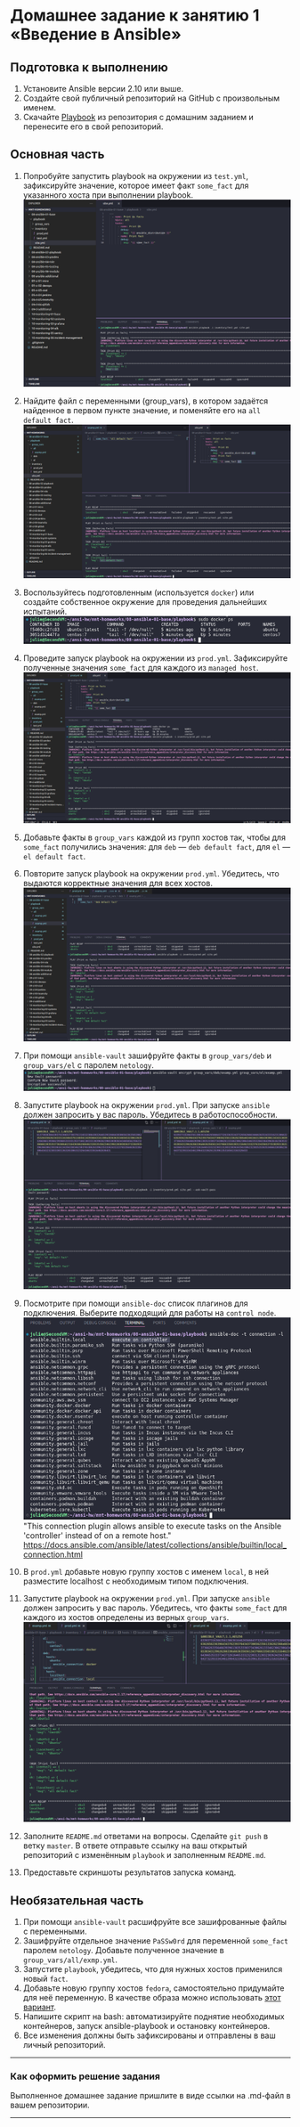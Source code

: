 # Домашнее задание к занятию 1 «Введение в Ansible»

## Подготовка к выполнению

1. Установите Ansible версии 2.10 или выше.
2. Создайте свой публичный репозиторий на GitHub с произвольным именем.
3. Скачайте [Playbook](./playbook/) из репозитория с домашним заданием и перенесите его в свой репозиторий.

## Основная часть

1. Попробуйте запустить playbook на окружении из `test.yml`, зафиксируйте значение, которое имеет факт `some_fact` для указанного хоста при выполнении playbook.
![1](https://github.com/JulieJool/mnt-homeworks/blob/MNT-video/08-ansible-01-base/img/1.png)     

2. Найдите файл с переменными (group_vars), в котором задаётся найденное в первом пункте значение, и поменяйте его на `all default fact`.
![2](https://github.com/JulieJool/mnt-homeworks/blob/MNT-video/08-ansible-01-base/img/2.png)     

3. Воспользуйтесь подготовленным (используется `docker`) или создайте собственное окружение для проведения дальнейших испытаний.
![3](https://github.com/JulieJool/mnt-homeworks/blob/MNT-video/08-ansible-01-base/img/3.png)    

4. Проведите запуск playbook на окружении из `prod.yml`. Зафиксируйте полученные значения `some_fact` для каждого из `managed host`.
![4](https://github.com/JulieJool/mnt-homeworks/blob/MNT-video/08-ansible-01-base/img/4.png)   

5. Добавьте факты в `group_vars` каждой из групп хостов так, чтобы для `some_fact` получились значения: для `deb` — `deb default fact`, для `el` — `el default fact`.
6.  Повторите запуск playbook на окружении `prod.yml`. Убедитесь, что выдаются корректные значения для всех хостов.
![6](https://github.com/JulieJool/mnt-homeworks/blob/MNT-video/08-ansible-01-base/img/6.png)     

7. При помощи `ansible-vault` зашифруйте факты в `group_vars/deb` и `group_vars/el` с паролем `netology`.
![7](https://github.com/JulieJool/mnt-homeworks/blob/MNT-video/08-ansible-01-base/img/7.png)    

8. Запустите playbook на окружении `prod.yml`. При запуске `ansible` должен запросить у вас пароль. Убедитесь в работоспособности.
![8](https://github.com/JulieJool/mnt-homeworks/blob/MNT-video/08-ansible-01-base/img/8.png)     

9. Посмотрите при помощи `ansible-doc` список плагинов для подключения. Выберите подходящий для работы на `control node`.
![9](https://github.com/JulieJool/mnt-homeworks/blob/MNT-video/08-ansible-01-base/img/9.png)    
"This connection plugin allows ansible to execute tasks on the Ansible 'controller' instead of on a remote host."
https://docs.ansible.com/ansible/latest/collections/ansible/builtin/local_connection.html    

10. В `prod.yml` добавьте новую группу хостов с именем  `local`, в ней разместите localhost с необходимым типом подключения.
11. Запустите playbook на окружении `prod.yml`. При запуске `ansible` должен запросить у вас пароль. Убедитесь, что факты `some_fact` для каждого из хостов определены из верных `group_vars`.
![11](https://github.com/JulieJool/mnt-homeworks/blob/MNT-video/08-ansible-01-base/img/11.png)    

12. Заполните `README.md` ответами на вопросы. Сделайте `git push` в ветку `master`. В ответе отправьте ссылку на ваш открытый репозиторий с изменённым `playbook` и заполненным `README.md`.
13. Предоставьте скриншоты результатов запуска команд.

## Необязательная часть

1. При помощи `ansible-vault` расшифруйте все зашифрованные файлы с переменными.
2. Зашифруйте отдельное значение `PaSSw0rd` для переменной `some_fact` паролем `netology`. Добавьте полученное значение в `group_vars/all/exmp.yml`.
3. Запустите `playbook`, убедитесь, что для нужных хостов применился новый `fact`.
4. Добавьте новую группу хостов `fedora`, самостоятельно придумайте для неё переменную. В качестве образа можно использовать [этот вариант](https://hub.docker.com/r/pycontribs/fedora).
5. Напишите скрипт на bash: автоматизируйте поднятие необходимых контейнеров, запуск ansible-playbook и остановку контейнеров.
6. Все изменения должны быть зафиксированы и отправлены в ваш личный репозиторий.

---

### Как оформить решение задания

Выполненное домашнее задание пришлите в виде ссылки на .md-файл в вашем репозитории.

---
